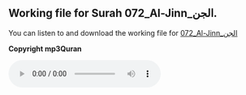 
## Working file for Surah 072_Al-Jinn_الجن.

You can listen to and download the working file for [072_Al-Jinn_الجن](https://server13.mp3quran.net/husr/072.mp3)

**Copyright mp3Quran**

<audio controls src="https://server13.mp3quran.net/husr/072.mp3"></audio>


